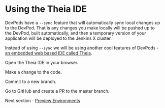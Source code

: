 # Using the Theia IDE
DevPods have a `--sync` feature that will automatically sync local changes up to the DevPod. That is any changes you make locally will be pushed up to the DevPod, built automatically, and then a temporary version of your application will be deployed to the Jenkins X cluster.

Instead of using `--sync` we will be using another cool features of DevPods - [an embedded web based IDE called Theia](https://www.theia-ide.org/).

Open the Theia IDE in your browser.

Make a change to the code.

Commit to a new branch.

Go to GitHub and create a PR to the master branch.

Next section - [Preview Environments](./preview-environments.md)